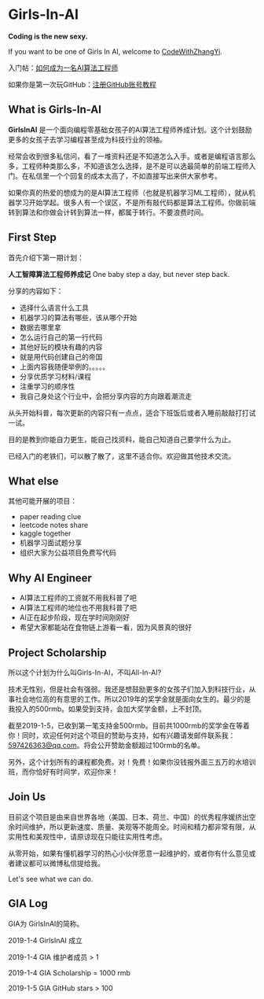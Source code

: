 # Girls-In-AI
**Coding is the new sexy.** 

If you want to be one of Girls In AI, welcome to [CodeWithZhangYi](https://m.weibo.cn/profile/3340707810).

入门帖：[如何成为一名AI算法工程师](https://m.weibo.cn/status/4289240508237933?)

如果你是第一次玩GitHub：[注册GitHub账号教程](https://github.com/YZHANG1270/Girls-In-AI/blob/master/sign_up_github/README.md)



## What is Girls-In-AI

**GirlsInAI** 是一个面向编程零基础女孩子的AI算法工程师养成计划。这个计划鼓励更多的女孩子去学习编程甚至成为科技行业的领袖。

经常会收到很多私信问，看了一堆资料还是不知道怎么入手。或者是编程语言那么多，工程师种类那么多，不知道该怎么选择，是不是可以选最简单的前端工程师入门。在私信里一个个回复的成本太高了，不如直接写出来供大家参考。

如果你真的热爱的想成为的是AI算法工程师（也就是机器学习ML工程师），就从机器学习开始学起。很多人有一个误区，不是所有敲代码都是算法工程师。你做前端转到算法和你做会计转到算法一样，都属于转行。不要浪费时间。



## First Step

首先介绍下第一期计划：

**人工智障算法工程师养成记**
One baby step a day, but never step back.

分享的内容如下：

- 选择什么语言什么工具
- 机器学习的算法有哪些，该从哪个开始
- 数据去哪里拿
- 怎么运行自己的第一行代码
- 其他好玩的模块有趣的内容
- 就是用代码创建自己的帝国
- 上面内容我随便举例的。。。。。
- 分享优质学习材料/课程
- 注重学习的顺序性
- 我自己身处这个行业中，会把分享内容的方向跟着潮流走

从头开始科普，每次更新的内容只有一点点，适合下班饭后或者入睡前敲敲打打试一试。

目的是教到你能自力更生，能自己找资料，能自己知道自己要学什么为止。

已经入门的老铁们，可以散了散了，这里不适合你。欢迎做其他技术交流。



## What else

其他可能开展的项目：

- paper reading clue
- leetcode notes share
- kaggle together
- 机器学习面试题分享
- 组织大家为公益项目免费写代码



## Why AI Engineer

- AI算法工程师的工资就不用我科普了吧
- AI算法工程师的地位也不用我科普了吧
- AI正在起步阶段，现在学时间刚刚好
- 希望大家都能站在食物链上游看一看，因为风景真的很好



## Project Scholarship

所以这个计划为什么叫Girls-In-AI，不叫All-In-AI?

技术无性别，但是社会有强弱。我还是想鼓励更多的女孩子们加入到科技行业，从事社会地位高的有意思的工作。所以2019年的奖学金就是面向女生的。最少的是我投入的500rmb。如果受到支持，会加大奖学金额，上不封顶。

截至2019-1-5，已收到第一笔支持金500rmb。目前共1000rmb的奖学金在等着你！同时，欢迎任何对这个项目的赞助与支持，如有兴趣请发邮件联系我：597426363@qq.com。将会公开赞助金额超过100rmb的名单。

另外，这个计划所有的课程都免费。对！免费！如果你没钱报外面三五万的水培训班，而你恰好有时间学，欢迎你来！



## Join Us

目前这个项目是由来自世界各地（美国、日本、荷兰、中国）的优秀程序媛挤出空余时间维护，所以更新速度、质量、美观等不能周全。时间和精力都非常有限，从实用性和美观性中，请原谅现在只能往实用性考虑。

从零开始，如果有懂机器学习的热心小伙伴愿意一起维护的，或者你有什么意见或者建议都可以微博私信提给我。

Let's see what we can do.



## GIA Log

GIA为 GirlsInAI的简称。

2019-1-4	GirlsInAI 成立

2019-1-4	GIA 维护者成员 > 1

2019-1-4	GIA Scholarship = 1000 rmb

2019-1-5	GIA GitHub stars > 100